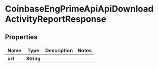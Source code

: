 
# CoinbaseEngPrimeApiApiDownloadActivityReportResponse

## Properties
Name | Type | Description | Notes
------------ | ------------- | ------------- | -------------
**url** | **String** |  | 



